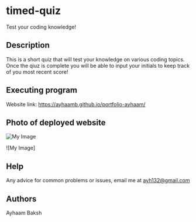 # timed-quiz
Test your coding knowledge!

## Description
This is a short quiz that will test your knowledge on various coding topics. Once the qiuz is complete you will be able to input your initials to keep track of you most recent score!


## Executing program
Website link: https://ayhaamb.github.io/portfolio-ayhaam/


## Photo of deployed website
![My Image](./images/Screenshot%202023-08-09%20at%207.46.50%20PM.png)

![My Image]

## Help
Any advice for common problems or issues, email me at ayh132@gmail.com


## Authors
Ayhaam Baksh